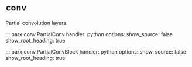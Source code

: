 # `conv`

Partial convolution layers.

::: parx.conv.PartialConv
    handler: python
    options:
        show_source: false
        show_root_heading: true


::: parx.conv.PartialConvBlock
    handler: python
    options:
        show_source: false
        show_root_heading: true
